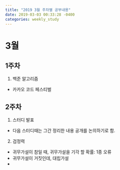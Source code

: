```yaml
---
title: "2019 3월 주차별 공부내용"
date: 2019-03-03 00:33:28 -0400
categories: weekly_study
---
```


# 3월

## 1주차
1) 백준 알고리즘
- 카카오 코드 페스티벌

## 2주차
1) 스터디 발표<br>
  - 다음 스터디때는 그간 정리한 내용 공개를 논의하기로 함.<br>
2) 검정력<br>
  - 귀무가설이 참일 때, 귀무가설을 기각 할 확률: 1종 오류
  - 귀무가설이 거짓인데, 대립가설 
  - 
